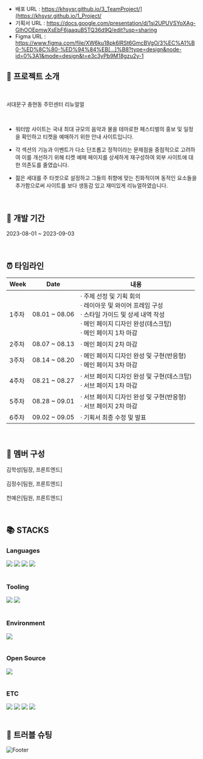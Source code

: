 - 배포 URL : https://khsysr.github.io/3_TeamProject/](https://khsysr.github.io/1_Project/
- 기획서 URL : https://docs.google.com/presentation/d/1si2UPUVSYoXAg-GIhOOEpmwXsEbF6jaaquB5TQ36d9Q/edit?usp=sharing
- Figma URL : https://www.figma.com/file/XW6ku18pk6lRSt6GmcBVgO/3%EC%A1%B0-%ED%8C%80-%ED%94%84%EB[…]%B8?type=design&node-id=0%3A1&mode=design&t=e3c3yPb9M18gzu2y-1

## 🙋 프로젝트 소개

<br>

서대문구 충현동 주민센터 리뉴얼얼

<br>

- 워터밤 사이트는 국내 최대 규모의 음악과 물을 테마로한 페스티벌의 홍보 및 일정을 확인하고 티켓을 예매하기 위한 안내 사이트입니다.

- 각 섹션의 기능과 이벤트가 다소 단조롭고 정적이라는 문제점을 중점적으로 고려하여 이를 개선하기 위해 티켓 예매 페이지를 상세하게 재구성하여 외부 사이트에 대한 의존도를 줄였습니다.

- 젊은 세대를 주 타겟으로 설정하고 그들의 취향에 맞는 친화적이며 동적인 요소들을 추가함으로써 사이트를 보다 생동감 있고 재미있게 리뉴얼하였습니다.

<br>

## 📆 개발 기간

2023-08-01 ~ 2023-09-03

<br>

## ⏰ 타임라인

| Week |   Date  | 내용 |
| ------ | -- |----------- |
| 1주차 |  08.01 ~ 08.06  |· 주제 선정 및 기획 회의<br>· 레이아웃 및 와이어 프레임 구성<br>· 스타일 가이드 및 상세 내역 작성<br>· 메인 페이지 디자인 완성(데스크탑)<br>· 메인 페이지 1차 마감 |
| 2주차 |  08.07 ~ 08.13  |· 메인 페이지 2차 마감|
| 3주차 |  08.14 ~ 08.20  |· 메인 페이지 디자인 완성 및 구현(반응형)<br>· 메인 페이지 3차 마감  |
| 4주차 |  08.21 ~ 08.27  |· 서브 페이지 디자인 완성 및 구현(데스크탑)<br>· 서브 페이지 1차 마감 |
| 5주차 |  08.28 ~ 09.01  |· 서브 페이지 디자인 완성 및 구현(반응형)<br>· 서브 페이지 2차 마감   |
| 6주차 |  09.02 ~ 09.05  |· 기획서 최종 수정 및 발표|

<br>

## 👬 멤버 구성

김학성[팀장, 프론트엔드]
<br>
<br>
김정수[팀원, 프론트엔드]
<br>
<br>
천예은[팀원, 프론트엔드]

<br>

## 📚 STACKS

<div>
<h3>Languages</h3>
<img src="https://img.shields.io/badge/-HTML5-E34F26?style=flat&logo=HTML5&logoColor=white"/>
<img src="https://img.shields.io/badge/-CSS3-1572B6?style=flat&logo=CSS3&logoColor=white"/>
<img src="https://img.shields.io/badge/-JavaScript-F7DF1E?style=flat&logo=JavaScript&logoColor=white"/>
<img src="https://img.shields.io/badge/-jQuery-0769AD?style=flat&logo=jQuery&logoColor=white"/>
</div>
<br>
<div>
<h3>Tooling</h3>
<img src="https://img.shields.io/badge/-GitHub-181717?style=flat&logo=GitHub&logoColor=white"/> 
<img src="https://img.shields.io/badge/-Git-F05032?style=flat&logo=Git&logoColor=white"/>
</div>
<br>
<div>
<h3>Environment</h3>
<img src="https://img.shields.io/badge/-Windows10-0078D6?style=flat&logo=Windows&logoColor=white"/>
</div>
<br>
<div>
<h3>Open Source</h3>
<img src="https://img.shields.io/badge/-Naver-03C75A?style=flat&logo=Naver&logoColor=white"/> 
</div>
<br>
<div>
<h3>ETC</h3>
<img src="https://img.shields.io/badge/-Slack-4A154B?style=flat&logo=Slack&logoColor=white"/>
<img src="https://img.shields.io/badge/-Notion-000000?style=flat&logo=Notion&logoColor=white"/>
<img src="https://img.shields.io/badge/-Figma-F24E1E?style=flat&logo=Figma&logoColor=white"/>
<img src="https://img.shields.io/badge/-Adobe Photoshop-31A8FF?style=flat&logo=Adobe Photoshop&logoColor=white"/>
</div>

<br>

## 🌟 트러블 슈팅


![Footer](https://capsule-render.vercel.app/api?type=waving&color=34C9EE&height=150&section=footer)
